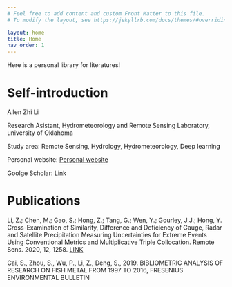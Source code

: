 ```yaml
---
# Feel free to add content and custom Front Matter to this file.
# To modify the layout, see https://jekyllrb.com/docs/themes/#overriding-theme-defaults

layout: home
title: Home
nav_order: 1
---
```


Here is a personal library for literatures!

# Self-introduction

Allen Zhi Li

Research Asistant, Hydrometeorology and Remote Sensing Laboratory, university of Oklahoma

Study area: Remote Sensing, Hydrology, Hydrometeorology, Deep learning

Personal website: [Personal website](smartallen.me)

Goolge Scholar: [Link](https://scholar.google.com.sg/citations?user=JQ7mr1QAAAAJ&hl=en)

# Publications

Li, Z.; Chen, M.; Gao, S.; Hong, Z.; Tang, G.; Wen, Y.; Gourley, J.J.; Hong, Y. Cross-Examination of Similarity, Difference and Deficiency of Gauge, Radar and Satellite Precipitation Measuring Uncertainties for Extreme Events Using Conventional Metrics and Multiplicative Triple Collocation. Remote Sens. 2020, 12, 1258. [LINK](https://www.mdpi.com/2072-4292/12/8/1258)

Cai, S., Zhou, S., Wu, P., Li, Z., Deng, S., 2019. BIBLIOMETRIC ANALYSIS OF RESEARCH ON FISH METAL FROM 1997 TO 2016, FRESENIUS ENVIRONMENTAL BULLETIN
